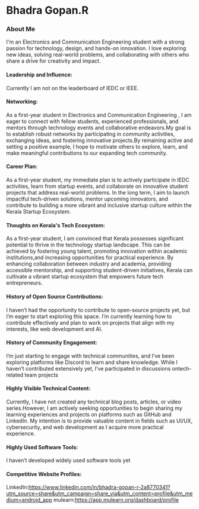 # Bhadra Gopan.R

### About Me

I'm an Electronics and Communication Engineering student with a strong passion for technology, design,
and hands-on innovation. I love exploring new ideas, solving real-world problems, and collaborating with others who share a drive for creativity and impact.



#### Leadership and Influence: 
Currently I am not on the leaderboard of IEDC or IEEE.


#### Networking:
As a first-year student in Electronics and Communication Engineering , I am eager to connect with fellow students, experienced professionals,
and mentors through technology events and collaborative endeavors.My goal is to establish robust networks by participating in community activities, 
exchanging ideas, and fostering innovative projects.By remaining active and setting a positive example, I hope to motivate others to explore, learn, 
and make meaningful contributions to our expanding tech community.

#### Career Plan: 
As a first-year student, my immediate plan is to actively participate in IEDC activities, learn from startup events,
and collaborate on innovative student projects that address real-world problems. In the long term, I aim to launch impactful tech-driven solutions,
mentor upcoming innovators, and contribute to building a more vibrant and inclusive startup culture within the Kerala Startup Ecosystem.

#### Thoughts on Kerala's Tech Ecosystem:
As a first-year student, I am convinced that Kerala possesses significant potential to thrive in the technology startup landscape.
This can be achieved by fostering young talent, promoting innovation within academic institutions,and increasing opportunities for 
practical experience. By enhancing collaboration between industry and academia, providing accessible mentorship,
and supporting student-driven initiatives, Kerala can cultivate a vibrant startup ecosystem that empowers future tech entrepreneurs.

#### History of Open Source Contributions: 
I haven’t had the opportunity to contribute to open-source projects yet, but I’m eager to start exploring this space. 
I’m currently learning how to contribute effectively and plan to work on projects that align with my interests, like web development and AI.

#### History of Community Engagement: 
I’m just starting to engage with technical communities, and I’ve been exploring platforms like
Discord to learn and share knowledge. While I haven’t contributed extensively yet, I’ve participated in discussions ontech-related team projects

#### Highly Visible Technical Content:
Currently, I have not created any technical blog posts, articles, or video series.However, I am actively seeking opportunities to begin sharing my 
learning experiences and projects on platforms such as GitHub and LinkedIn. My intention is to provide valuable content in fields such as UI/UX,
cybersecurity, and web development as I acquire more practical experience.

#### Highly Used Software Tools:
I haven’t developed widely used software tools yet



#### Competitive Website Profiles:
LinkedIn:https://www.linkedin.com/in/bhadra-gopan-r-2a8770341?utm_source=share&utm_campaign=share_via&utm_content=profile&utm_medium=android_app
mulearn:https://app.mulearn.org/dashboard/profile







